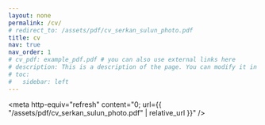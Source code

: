 ```yaml
---
layout: none
permalink: /cv/
# redirect_to: /assets/pdf/cv_serkan_sulun_photo.pdf
title: cv
nav: true
nav_order: 1
# cv_pdf: example_pdf.pdf # you can also use external links here
# description: This is a description of the page. You can modify it in '_pages/cv.md'. You can also change or remove the top pdf download button.
# toc:
#   sidebar: left
---
```


<meta http-equiv="refresh" content="0; url={{ "/assets/pdf/cv_serkan_sulun_photo.pdf" | relative_url }}" />

